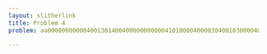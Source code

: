 ```yaml
---
layout: slitherlink
title: Problem 4
problem: aa0000000000040013014004000000000004101000040000304001030000400001042000000000004004404400400000000000

---
```

